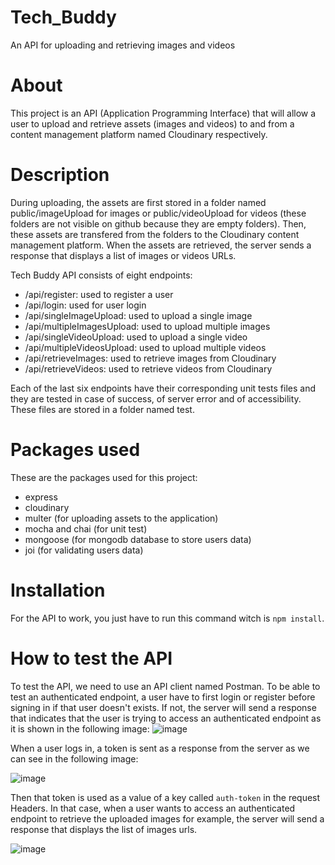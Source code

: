 # Tech_Buddy
An API for uploading and retrieving images and videos

# About
This project is an API (Application Programming Interface) that will allow a user to upload and retrieve assets (images and videos) to and from a content management platform named Cloudinary respectively.

# Description
During uploading, the assets are first stored in a folder named public/imageUpload for images or public/videoUpload for videos (these folders are not visible on github because they are empty folders). Then, these assets are transfered from the folders to the Cloudinary content management platform. When the assets are retrieved, the server sends a response that displays a list of images or videos URLs.

Tech Buddy API consists of eight endpoints:

- /api/register: used to register a user
- /api/login: used for user login
- /api/singleImageUpload: used to upload a single image
- /api/multipleImagesUpload: used to upload multiple images
- /api/singleVideoUpload: used to upload a single video
- /api/multipleVideosUpload: used to upload multiple videos
- /api/retrieveImages: used to retrieve images from Cloudinary
- /api/retrieveVideos: used to retrieve videos from Cloudinary

Each of the last six endpoints have their corresponding unit tests files and they are tested in case of success, of server error and of accessibility. These files are stored in a folder named test.

# Packages used

These are the packages used for this project:

- express
- cloudinary
- multer (for uploading assets to the application)
- mocha and chai (for unit test)
- mongoose (for mongodb database to store users data)
- joi (for validating users data)

# Installation

For the API to work, you just have to run this command witch is `npm install`.

# How to test the API

To test the API, we need to use an API client named Postman. To be able to test an authenticated endpoint, a user have to first login or register before signing in if that user doesn't exists. If not, the server will send a response that indicates that the user is trying to access an authenticated endpoint as it is shown in the following image:
![image](https://user-images.githubusercontent.com/87645176/172191416-c2b0bb00-286d-493f-a071-f88f80ab556e.png)

When a user logs in, a token is sent as a response from the server as we can see in the following image:

![image](https://user-images.githubusercontent.com/87645176/172192359-659377c6-6bb4-4d0e-b5d3-5b70c1de5ed6.png)

Then that token is used as a value of a key called `auth-token` in the request Headers. In that case, when a user wants to access an authenticated endpoint to retrieve the uploaded images for example, the server will send a response that displays the list of images urls.

![image](https://user-images.githubusercontent.com/87645176/172195727-b5c12937-3046-4a8d-9212-0365ff478ae2.png)


